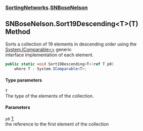 ### [SortingNetworks](SortingNetworks.md 'SortingNetworks').[SNBoseNelson](SortingNetworks_SNBoseNelson.md 'SortingNetworks.SNBoseNelson')
## SNBoseNelson.Sort19Descending&lt;T&gt;(T) Method
Sorts a collection of 19 elements in descending order using the [System.IComparable&lt;&gt;](https://docs.microsoft.com/en-us/dotnet/api/System.IComparable-1 'System.IComparable`1') generic  
interface implementation of each element.  
```csharp
public static void Sort19Descending<T>(ref T p0)
    where T : System.IComparable<T>;
```
#### Type parameters
<a name='SortingNetworks_SNBoseNelson_Sort19Descending_T_(T)_T'></a>
`T`  
The type of the elements of the collection.
  
#### Parameters
<a name='SortingNetworks_SNBoseNelson_Sort19Descending_T_(T)_p0'></a>
`p0` [T](SortingNetworks_SNBoseNelson_Sort19Descending_T_(T).md#SortingNetworks_SNBoseNelson_Sort19Descending_T_(T)_T 'SortingNetworks.SNBoseNelson.Sort19Descending&lt;T&gt;(T).T')  
the reference to the first element of the collection
  
